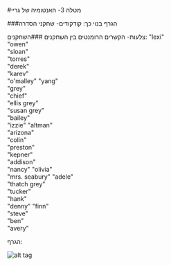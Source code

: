 #מטלה 3- האנטומיה של גריי

###הגרף בנוי כך:
קודקודים- שחקני הסדרה

צלעות- הקשרים הרומנטים בין השחקנים
###השחקנים:
"lexi"         
"owen"         
"sloan"        
"torres"       
"derek"        
"karev"        
"o'malley"
"yang"         
"grey"         
"chief"        
"ellis grey"   
"susan grey"   
"bailey"       
"izzie"
"altman"       
"arizona"      
"colin"        
"preston"      
"kepner"       
"addison"      
"nancy"
"olivia"       
"mrs. seabury" 
"adele"        
"thatch grey"  
"tucker"       
"hank"         
"denny"
"finn"         
"steve"        
"ben"          
"avery"   

הגרף:

![alt tag](/picture/cake.jpg)
